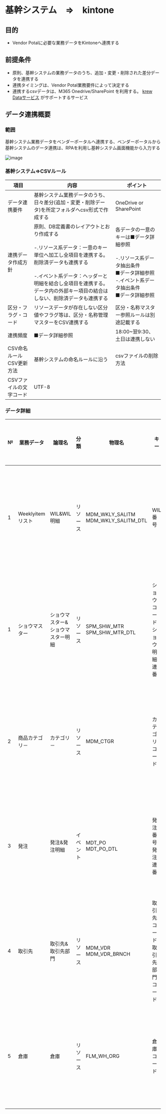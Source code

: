 # 基幹システム　⇒　kintone

## 目的

- Vendor Potalに必要な業務データをKintoneへ連携する

## 前提条件

- 原則、基幹システムの業務データのうち、追加・変更・削除された差分データを連携する
- 連携タイミングは、Vendor Potal業務要件によって決定する
- 連携するcsvデータは、M365 Onedrive/SharePoint を利用する。  [krew Dataサービス](https://docs.krew.mescius.jp/krewdata/#krewdatatop.html)
がサポートするサービス
   
## データ連携概要
### 範囲

基幹システム業務データをベンダーポータルへ連携する、ベンダーポータルから基幹システムのデータ連携は、RPAを利用し基幹システム画面機能から入力する

![image](https://github.com/ShopChannelIT/Vendor-Potal-Systme/assets/88366591/44ef54d3-2c70-4220-8125-a5f5cca4f72b)



### 基幹システム⇒CSVルール
| 項目 | 内容 | ポイント |
| - | - | - |
| データ連携要件 | 基幹システム業務データのうち、日々差分(追加・変更・削除データ)を所定フォルダへcsv形式で作成する | OneDrive or SharePoint |
| 連携データ作成方針 | 原則、DB定義書のレイアウトとおり作成する<br><br>-.リソース系データ：一意のキー単位へ加工し全項目を連携する。削除済データも連携する<br><br>-.イベント系データ：ヘッダーと明細を結合し全項目を連携する。データ内の外部キー項目の結合はしない、削除済データも連携する | 各データの一意のキーは■データ詳細参照<br><br>-.リソース系データ抽出条件<br>■データ詳細参照<br>-.イベント系データ抽出条件<br>■データ詳細参照 |
| 区分・フラグ・コード | リソースデータが存在しない区分値やフラグ等は、区分・名称管理マスターをCSV連携する | 区分・名称マスター参照ルールは別途記載する |
| 連携頻度 | ■データ詳細参照 | 18:00~翌9:30、土日は連携しない |
| CSV命名ルール<br>CSV更新方法 | 基幹システムの命名ルールに沿う | csvファイルの削除方法 |
| CSVファイルの文字コード | UTF-8 |  |

### データ詳細

| № | 業務データ | 論理名 | 分類 | 物理名 | キー | 頻度 | 抽出条件 | csvファイル名 |
| - | - | - | - | - | - | - | - | - |
| 1 | Weeklyitemリスト | WIL&WIL明細 | リソース | MDM_WKLY_SALITM<br>MDM_WKLY_SALITM_DTL | WIL番号 | 1時間毎 | データ抽出処理実行日－10日＜＝データ作成・更新日 |  |
| 1 | ショウマスター | ショウマスター&ショウマスター明細 | リソース | SPM_SHW_MTR<br>SPM_SHW_MTR_DTL | ショウコード<br>ショウ明細連番 | 1時間毎 | 放映プラン日　>=ショウ明細開始日<br>放映プラン日　＜=ショウ明細終了日 | 同上 |
| 2 | 商品カテゴリ－ | カテゴリ－ | リソース | MDM_CTGR | カテゴリコード | 1時間毎 | データ抽出処理実行日－10日＜＝データ作成・更新日 |  |
| 3 | 発注 | 発注&発注明細 | イベント | MDT_PO<br>MDT_PO_DTL | 発注番号<br>発注連番 | 1時間毎 | データ抽出処理実行日－10日＜＝データ作成・更新日 |  |
| 4 | 取引先 | 取引先&取引先部門 | リソース | MDM_VDR<br>MDM_VDR_BRNCH | 取引先コード<br>取引先部門コード | 1時間毎 | データ抽出処理実行日－10日＜＝データ作成・更新日 |  |
| 5 | 倉庫 | 倉庫 | リソース | FLM_WH_ORG | 倉庫コード | 1時間毎 | データ抽出処理実行日－10日＜＝データ作成・更新日 |  |

